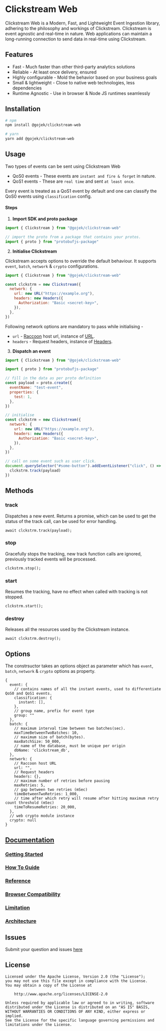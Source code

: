 # Clickstream Web

Clickstream Web is a Modern, Fast, and Lightweight Event Ingestion library, adhering to the philosophy and workings of Clickstream. Clickstream is event agnostic and real-time in nature. Web applications can maintain a long-running connection to send data in real-time using Clickstream.

## Features

- Fast - Much faster than other third-party analytics solutions
- Reliable - At least once delivery, ensured
- Highly configurable - Mold the behavior based on your business goals
- Small & lightweight - Close to native web technologies, less dependencies
- Runtime Agnostic - Use in browser & Node JS runtimes seamlessly

## Installation

```sh
# npm
npm install @gojek/clickstream-web

# yarn
yarn add @gojek/clickstream-web
```

## Usage

Two types of events can be sent using Clickstream Web

- QoS0 events - These events are `instant and fire & forget` in nature.
- QoS1 events - These are `real time` and sent `at least once`.

Every event is treated as a QoS1 event by default and one can classify the QoS0 events using `classification` config.

#### Steps

1. **Import SDK and proto package**

```js
import { Clickstream } from "@gojek/clickstream-web"

// import the proto from a package that contains your protos.
import { proto } from "protobufjs-package"
```

2. **Initialise Clickstream**

Clickstream accepts options to override the default behaviour. It supports `event`, `batch`, `network` & `crypto` configurations.

```js
import { Clickstream } from "@gojek/clickstream-web"

const clckstrm = new Clickstream({
  network: {
    url: new URL("https://example.org"),
    headers: new Headers({
      Authorization: "Basic <secret-key>",
    }),
  },
})
```

Following network options are mandatory to pass while initialising -

- `url` - [Raccoon](https://odpf.github.io/raccoon/) host url, instance of [URL](https://developer.mozilla.org/en-US/docs/Web/API/URL).
- `headers` - Request headers, instance of [Headers](https://developer.mozilla.org/en-US/docs/Web/API/Headers).

3. **Dispatch an event**

```js
import { Clickstream } from "@gojek/clickstream-web"

import { proto } from "protobufjs-package"

// fill in the data as per proto definition
const payload = proto.create({
  eventName: "test-event",
  properties: {
    test: 1,
  },
})

// initialise
const clckstrm = new Clickstream({
  network: {
    url: new URL("https://example.org"),
    headers: new Headers({
      Authorization: "Basic <secret-key>",
    }),
  },
})

// call on some event such as user click.
document.querySelector("#some-button").addEventListener("click", () => {
  clckstrm.track(payload)
})
```

## Methods

### track

Dispatches a new event. Returns a promise, which can be used to get the status of the track call, can be used for error handling.

```
await clckstrm.track(payload);
```

### stop

Gracefully stops the tracking, new track function calls are ignored, previously tracked events will be processed.

```
clckstrm.stop();
```

### start

Resumes the tracking, have no effect when called with tracking is not stopped.

```
clckstrm.start();
```

### destroy

Releases all the resources used by the Clickstream instance.

```
await clckstrm.destroy();
```

## Options

The constrsuctor takes an options object as parameter which has `event`, `batch`, `network` & `crypto` options as property.

```
{
  event: {
    // contains names of all the instant events, used to differentiate QoS0 and QoS1 events.
    classification: {
      instant: [],
    },
    // group name, prefix for event type
    group: ""
  },
  batch: {
    // maximum interval time between two batches(sec).
    maxTimeBetweenTwoBatches: 10,
    // maximum size of batch(bytes).
    maxBatchSize: 50_000,
    // name of the database, must be unique per origin
    dbName: 'clickstream_db',
  },
  network: {
    // Raccoon host URL
    url: "",
    // Request headers
    headers: {},
    // maximum number of retries before pausing
    maxRetries: 5,
    // gap between two retries (mSec)
    timeBetweenTwoRetries: 1_000,
    // time after which retry will resume after hitting maximum retry count threshold (mSec)
    timeToResumeRetries: 20_000,
  },
  // web crypto module instance
  crypto: null
}

```

## [Documentation](https://github.com/gojekfarm/clickstream-web/blob/main/docs/index.md)

### [Getting Started](https://github.com/gojekfarm/clickstream-web/blob/main/docs/getting-started.md)

### [How To Guide](https://github.com/gojekfarm/clickstream-web/blob/main/docs/how-to-guides/index.md)

### [Reference](https://github.com/gojekfarm/clickstream-web/blob/main/docs/reference/index.md)

### [Browser Compatibility](https://github.com/gojekfarm/clickstream-web/blob/main/docs/browser-compatibility.md)

### [Limitation](https://github.com/gojekfarm/clickstream-web/blob/main/docs/limitation.md)

### [Architecture](https://github.com/gojekfarm/clickstream-web/blob/main/docs/architecture.md)

## Issues

Submit your question and issues [here](https://github.com/gojekfarm/clickstream-web/issues)

## License

```
Licensed under the Apache License, Version 2.0 (the "License");
you may not use this file except in compliance with the License.
You may obtain a copy of the License at

    http://www.apache.org/licenses/LICENSE-2.0

Unless required by applicable law or agreed to in writing, software
distributed under the License is distributed on an "AS IS" BASIS,
WITHOUT WARRANTIES OR CONDITIONS OF ANY KIND, either express or implied.
See the License for the specific language governing permissions and
limitations under the License.
```
